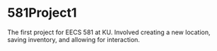 581Project1
===========

The first project for EECS 581 at KU. Involved creating a new location, saving inventory, and allowing for interaction.
